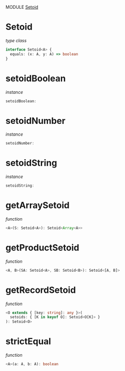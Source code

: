 MODULE [Setoid](https://github.com/gcanti/fp-ts/blob/master/src/Setoid.ts)

# Setoid

_type class_

```ts
interface Setoid<A> {
  equals: (x: A, y: A) => boolean
}
```

# setoidBoolean

_instance_

```ts
setoidBoolean:
```

# setoidNumber

_instance_

```ts
setoidNumber:
```

# setoidString

_instance_

```ts
setoidString:
```

# getArraySetoid

_function_

```ts
<A>(S: Setoid<A>): Setoid<Array<A>>
```

# getProductSetoid

_function_

```ts
<A, B>(SA: Setoid<A>, SB: Setoid<B>): Setoid<[A, B]>
```

# getRecordSetoid

_function_

```ts
<O extends { [key: string]: any }>(
  setoids: { [K in keyof O]: Setoid<O[K]> }
): Setoid<O>
```

# strictEqual

_function_

```ts
<A>(a: A, b: A): boolean
```
